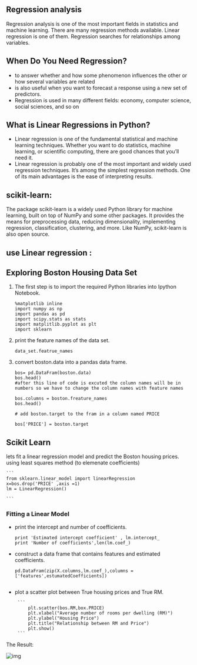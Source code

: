 ## Regression analysis
Regression analysis  is one of the most important fields in statistics and machine learning. There are many regression methods available. Linear regression is one of them.
Regression searches for relationships among variables.


## When Do You Need Regression?
- to answer whether and how some phenomenon influences the other or how several variables are related
- is also useful when you want to forecast a response using a new set of predictors.
- Regression is used in many different fields: economy, computer science, social sciences, and so on

## What is Linear Regressions in Python?
- Linear regression is one of the fundamental statistical and machine learning techniques. Whether you want to do statistics, machine learning, or scientific computing, there are good chances that you’ll need it.
- Linear regression is probably one of the most important and widely used regression techniques. It’s among the simplest regression methods. One of its main advantages is the ease of interpreting results.

## scikit-learn:

The package scikit-learn is a widely used Python library for machine learning, built on top of NumPy and some other packages. It provides the means for preprocessing data, reducing dimensionality, implementing regression, classification, clustering, and more. Like NumPy, scikit-learn is also open source.


## use Linear regression :

## Exploring Boston Housing Data Set
1. The first step is to import the required Python libraries into Ipython Notebook.

    ``` 
    %matplotlib inline 
    import numpy as np
    import pandas as pd
    import scipy.stats as stats
    import matplitlib.pyplot as plt
    import sklearn
    
    ```

2. print the feature names of the  data set.

    ```
    data_set.featrue_names

    ```

3. convert boston.data into a pandas data frame.

    ```
    bos= pd.DataFram(boston.data)
    bos.head()
    #after this line of code is excuted the column names will be in numbers so we have to change the column names with feature names

    bos.columns = boston.freature_names
    bos.head()

    # add boston.target to the fram in a column named PRICE

    bos['PRICE'] = boston.target 

    ```

## Scikit Learn
 lets fit  a linear regression model and predict the Boston housing prices. using least squares method (to elemenate coefficients)

    ```
    from sklearn.linear_model import linearRegression
    x=bos.drop('PRICE' ,axis =1)
    lm = LinearRegression()

    ```

### Fitting a Linear Model
 * print the intercept and number of coefficients.

    ``` 
    print 'Estimated intercept coefficient' , lm.intercept_
    print 'Number of coefficients',len(lm.coef_)

    ```

 * construct a data frame that contains features and estimated coefficients.

    ``` 
    pd.DataFram(zip(X.columns,lm.coef_),columns =['features',estumatedCoefficients])


    ```

 * plot a scatter plot between True housing prices and True RM.

        ``` 
            plt.scatter(bos.RM,box.PRICE)
            plt.xlabel("Average number of rooms per dwelling (RM)")
            plt.ylabel("Housing Price")
            plt.title("Relationship between RM and Price")
            plt.show()
        ```


   

The Result:

![img](https://bigdata-madesimple.com/wp-content/uploads/2016/04/Relationship-between-RM-and-Price.png)
